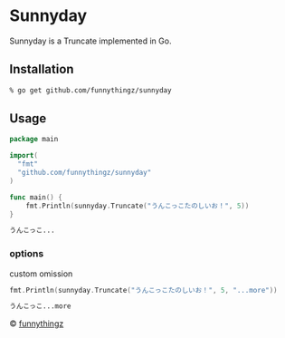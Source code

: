 # Sunnyday

Sunnyday is a Truncate implemented in Go.

## Installation

```sh
% go get github.com/funnythingz/sunnyday
```

## Usage

```go
package main

import(
  "fmt"
  "github.com/funnythingz/sunnyday"
)

func main() {
    fmt.Println(sunnyday.Truncate("うんこっこたのしいお！", 5))
}
```

```sh
うんこっこ...
```

### options

custom omission

```go
fmt.Println(sunnyday.Truncate("うんこっこたのしいお！", 5, "...more"))
```

```sh
うんこっこ...more
```

&copy; [funnythingz](http://hiropo.co.uk/)
